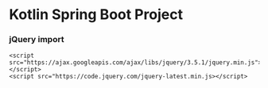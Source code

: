 # Kotlin Spring Boot Project


### jQuery import
    <script src="https://ajax.googleapis.com/ajax/libs/jquery/3.5.1/jquery.min.js"></script>
    <script src="https://code.jquery.com/jquery-latest.min.js></script>